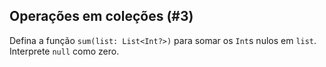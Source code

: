 ## Operações em coleções (#3)

Defina a função `sum(list: List<Int?>)` para somar os `Int`s nulos em `list`. Interprete `null` como zero.